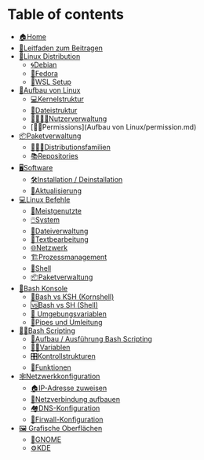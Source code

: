 # Table of contents

- [🏠Home](README.md)
- [🤝Leitfaden zum Beitragen](leitfaden-zum-beitragen.md)
- [🤖Linux Distribution](linux-distributionen/wsl.md)
    - [🌀Debian](linux-distributionen/debian/debian.md) 
    - [🎩Fedora]() 
    - [🐧WSL Setup]()
- [🐧Aufbau von Linux](aufbau-von-Linux/aufbau-von-Linux.md)
    - [💻Kernelstruktur](aufbau-von-linux/kernel-struktur.md)
    - [📁Dateistruktur](aufbau-von-linux/datei-struktur.md)
    - [👨‍👨‍👧‍👦Nutzerverwaltung](aufbau-von-linux/nutzerverwaltung.md)
    - [👮‍♀️Permissions](Aufbau von Linux/permission.md)
- [📦Paketverwaltung](paketverwaltung/index.md)
    - [👨‍👩‍👧Distributionsfamilien](paketverwaltung/distributionsfamilien.md)
    - [📚Repositories]()
- [🖥️Software]()
    - [🛠️Installation / Deinstallation]()
    - [🔄Aktualisierung]()
- [💻Linux Befehle](linux-befehle/linux-befehle.md)
    - [🦸Meistgenutzte](linux-befehle/meistgenutzte.md)
    - [🖱️System](commands/system.md)
    - [📰Dateiverwaltung](commands/dateiverwaltung.md)
    - [📎Textbearbeitung](linux-befehle/textbearbeitung.md)
    - [🌐Netzwerk](Befehle/network.md)
    - [🏗️Prozessmanagement](befehle/processes-ubuntu-linux.md)
    - [🐢Shell]()
    - [📦Paketverwaltung](befehle/paketverwaltung.md)
- [🚧Bash Konsole](Bash_Konsole/bash_konsole.md)
  - [🥊Bash vs KSH (Kornshell)](bash-konsole/kornshell-bash.md)
  - [🆚Bash vs SH (Shell)](bash-konsole/bash-shell.md)
  - [🌱 Umgebungsvariablen](bash-konsole/umgebungsvariablen.md)
  - [👷Pipes und Umleitung]()
- [👨‍💼Bash Scripting](bash-scripting/index.md)
    - [🌳Aufbau / Ausführung Bash Scripting](bash-scripting/aufbau-ausführung.md)
    - [👨‍🏫Variablen](bash-scripting/variablen.md)
    - [🎛️Kontrollstrukturen](bash-scripting/control-structures/control-structures.md)
    - [🎱Funktionen](bash-scripting/functions/functions.md)
- [🕸️Netzwerkkonfiguration]()
    - [🏠IP-Adresse zuweisen]()
    - [🏡Netzverbindung aufbauen]()
    - [🏘️DNS-Konfiguration](netzwerkkonfiguration/DNS-Konfiguration.md)
    - [🧱Firwall-Konfiguration](netzwerkkonfiguration/Firewall-Konfiguration.md)
- [🖼️ Grafische Oberflächen](grafische-oberflächen/grafische-oberflächen.md)
    - [👣GNOME](grafische-oberflächen/gnome.md)
    - [⚙️KDE](grafische-oberflächen/kde.md)
